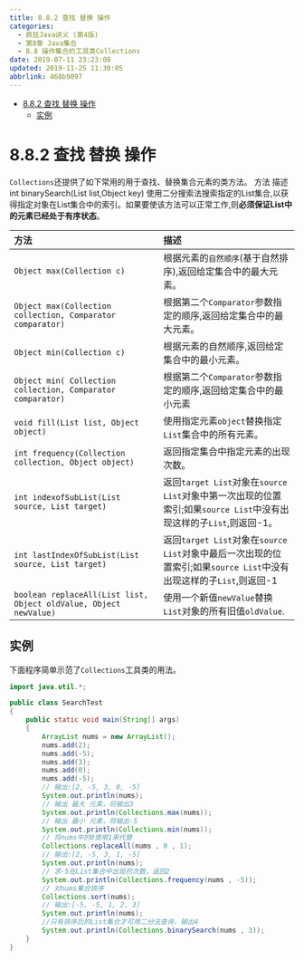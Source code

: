 ```yaml
---
title: 8.8.2 查找 替换 操作
categories: 
  - 疯狂Java讲义 (第4版)
  - 第8章 Java集合
  - 8.8 操作集合的工具类Collections
date: 2019-07-11 23:23:08
updated: 2019-11-25 11:30:05
abbrlink: 468b9097
---
```

<div id='my_toc'>

- [8.8.2 查找 替换 操作](/JavaReadingNotes/468b9097/#8-8-2-查找-替换-操作)
    - [实例](/JavaReadingNotes/468b9097/#实例)

</div>
<!--more-->
<script>if (navigator.platform.toLowerCase() == 'win32'){document.getElementById('my_toc').style.display = 'none';}</script>

<!--end-->
# 8.8.2 查找 替换 操作 #
`Collections`还提供了如下常用的用于查找、替换集合元素的类方法。
方法    描述
int binarySearch(List list,Object key)   使用二分搜索法搜索指定的List集合,以获得指定对象在List集合中的索引。如果要使该方法可以正常工作,则**必须保证List中的元素已经处于有序状态**。

|方法|描述|
|:---|:---|
|`Object max(Collection c)`|根据元素的`自然顺序`(基于自然排序),返回给定集合中的最大元素。|
|`Object max(Collection collection, Comparator comparator)`|根据第二个`Comparator`参数指定的顺序,返回给定集合中的最大元素。|
|`Object min(Collection c)`|根据元素的自然顺序,返回给定集合中的最小元素。|
|`Object min( Collection collection, Comparator comparator)`|根据第二个`Comparator`参数指定的顺序,返回给定集合中的最小元素|
|`void fill(List list, Object object)`|使用指定元素`object`替换指定`List`集合中的所有元素。|
|`int frequency(Collection collection, Object object)`|返回指定集合中指定元素的出现次数。|
|`int indexofSubList(List source, List target)`|返回`target List`对象在`source List`对象中第一次出现的位置索引;如果`source List`中没有出现这样的子`List`,则返回-1。|
|`int lastIndexOfSubList(List source, List target)`|返回`target List`对象在`source List`对象中最后一次出现的位置索引;如果`source List`中没有出现这样的子`List`,则返回-1|
|`boolean replaceAll(List list, Object oldValue, Object newValue)`|使用一个新值`newValue`替换`List`对象的所有旧值`oldValue`.|

## 实例 ##
下面程序简单示范了`Collections`工具类的用法。
```java
import java.util.*;

public class SearchTest
{
    public static void main(String[] args)
    {
        ArrayList nums = new ArrayList();
        nums.add(2);
        nums.add(-5);
        nums.add(3);
        nums.add(0);
        nums.add(-5);
        // 输出:[2, -5, 3, 0, -5]
        System.out.println(nums);
        // 输出 最大 元素，将输出3
        System.out.println(Collections.max(nums));
        // 输出 最小 元素，将输出-5
        System.out.println(Collections.min(nums));
        // 将nums中的0使用1来代替
        Collections.replaceAll(nums , 0 , 1);
        // 输出:[2, -5, 3, 1, -5]
        System.out.println(nums);
        // 求-5在List集合中出现的次数，返回2
        System.out.println(Collections.frequency(nums , -5));
        // 对nums集合排序
        Collections.sort(nums);
        // 输出:[-5, -5, 1, 2, 3]
        System.out.println(nums);
        //只有排序后的List集合才可用二分法查询，输出4
        System.out.println(Collections.binarySearch(nums , 3));
    }
}
```



